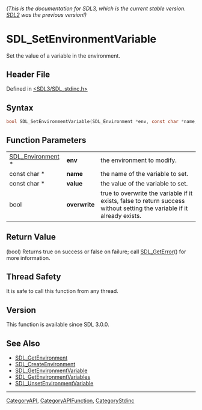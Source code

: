 ###### (This is the documentation for SDL3, which is the current stable version. [SDL2](https://wiki.libsdl.org/SDL2/) was the previous version!)
# SDL_SetEnvironmentVariable

Set the value of a variable in the environment.

## Header File

Defined in [<SDL3/SDL_stdinc.h>](https://github.com/libsdl-org/SDL/blob/main/include/SDL3/SDL_stdinc.h)

## Syntax

```c
bool SDL_SetEnvironmentVariable(SDL_Environment *env, const char *name, const char *value, bool overwrite);
```

## Function Parameters

|                                      |               |                                                                                                                         |
| ------------------------------------ | ------------- | ----------------------------------------------------------------------------------------------------------------------- |
| [SDL_Environment](SDL_Environment) * | **env**       | the environment to modify.                                                                                              |
| const char *                         | **name**      | the name of the variable to set.                                                                                        |
| const char *                         | **value**     | the value of the variable to set.                                                                                       |
| bool                                 | **overwrite** | true to overwrite the variable if it exists, false to return success without setting the variable if it already exists. |

## Return Value

(bool) Returns true on success or false on failure; call
[SDL_GetError](SDL_GetError)() for more information.

## Thread Safety

It is safe to call this function from any thread.

## Version

This function is available since SDL 3.0.0.

## See Also

- [SDL_GetEnvironment](SDL_GetEnvironment)
- [SDL_CreateEnvironment](SDL_CreateEnvironment)
- [SDL_GetEnvironmentVariable](SDL_GetEnvironmentVariable)
- [SDL_GetEnvironmentVariables](SDL_GetEnvironmentVariables)
- [SDL_UnsetEnvironmentVariable](SDL_UnsetEnvironmentVariable)

----
[CategoryAPI](CategoryAPI), [CategoryAPIFunction](CategoryAPIFunction), [CategoryStdinc](CategoryStdinc)

